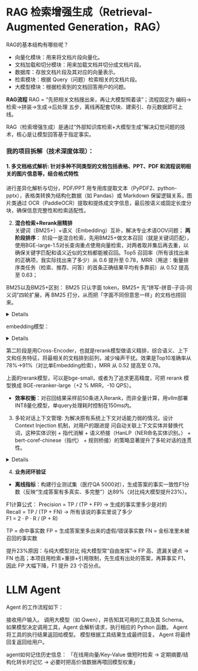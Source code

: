 # RAG 检索增强生成（Retrieval-Augmented Generation，RAG）
RAG的基本结构有哪些呢？
- 向量化模块：用来将文档片段向量化。
- 文档加载和切分模块：用来加载文档并切分成文档片段。
- 数据库：存放文档片段及其对应的向量表示。
- 检索模块：根据 Query（问题）检索相关的文档片段。
- 大模型模块：根据检索到的文档回答用户的问题。

**RAG流程**
RAG = “先把相关文档搜出来，再让大模型照着读”；流程固定为 编码→检索→拼装→生成→后处理 五步，离线再配套切块、建索引、存元数据即可上线。

RAG（检索增强生成）是通过“外部知识库检索+大模型生成”解决幻觉问题的技术，核心是让模型回答基于指定事实。  

### 我的项目拆解（技术深度体现）：  
#### 1. 多文档格式解析: 针对多种不同类型的文档包括表格、PPT、PDF 和流程说明相关的图片信息等，结合格式特性 
进行差异化解析与切分，PDF/PPT 用专用库提取文本（PyPDF2、python-pptx），表格类转换为结构化数据（如 
Pandas）或 Markdown 保留逻辑关系，图片类通过 OCR（PaddleOCR）提取和提炼成文字信息，最后按语义或固定长度分块，确保信息完整性和检索适配性。 


2. **混合检索+Rerank层精排**   
关键词（BM25+）+语义（Embedding）互补，解决专业术语OOV问题；
**两阶段排序**：
阶段一是混合检索，先用BM25+做文本召回（就是关键词匹配），使用BGE-large-1.5对长查询重点使用向量检索，对两者取并集后再去重，以确保关键字匹配和语义近似的文档都能被召回。Top5 
召回率（所有该找出来的正确项，我实际找出来了多少）从 0.6 提升至 0.78，MRR（用途：衡量排序类任务（检索、推荐、问答）的首条正确结果平均有多靠前）从 0.52 提高至 0.63；

BM25以及BM25+区别：
BM25 只认字面 token，BM25+ 先“拼写-拼音-子词-同义词”四轮扩展，再 BM25 打分，从而把「字面不同但意思一样」的文档也捞回来。
<details><summary>Details</summary>
<p>

| 维度      | 经典 BM25    | BM25+                 |
| ------- | ---------- | --------------------- |
| 输入单元    | 精确分词 token | token + 子词 + 拼音 + 同义词 |
| OOV 专业词 | 查无此词 → 0 分 | 拼音/子词仍能命中             |
| 同义表达    | 必须关键词相同    | 同义词词典自动归一             |
| 实现成本    | 零，开箱即用     | 轻量预处理 < 5 ms          |
| 召回效果    | 易漏同义/拼写变体  | 同义/拼写/缩写全覆盖           |

BM25+ 不是改公式，而是给 BM25 前加一层“泛化 token”生成器，让它在关键词通道里就能初步解决同义和 OOV 问题，再与向量路并集互补。

```python
pip install rank-bm25 hanlp jieba pypinyin
import jieba, pypinyin, json, hanlp
from rank_bm25 import BM25Okapi
from pypinyin import lazy_pinyin
from typing import List

# 1. 同义词典（金融示例）
synonym = {
    "信用卡": ["贷记卡", "credit card"],
    "逾期": ["违约", "欠款未还"]
}

# 2. 预处理：子词 + 拼音 + 同义词
def expand(text: str) -> str:
    # 同义词替换
    for k, v in synonym.items():
        for w in v:
            text = text.replace(w, k)
    # 拼音（首字母）
    py = "".join(lazy_pinyin(text, style=pypinyin.FIRST_LETTER))
    # 子词（2-gram）
    tokens = list(jieba.cut(text))
    sub_words = ["".join(tokens[i:i+2]) for i in range(len(tokens)-1)]
    return tokens + sub_words + list(py)   # 三路融合

# 3. 建库（假设已清洗）
docs = ["信用卡逾期后利息如何计算",
        "贷记卡违约金收费标准",
        "信用卡最低还款额说明"]
corpus = [expand(d) for d in docs]
bm25 = BM25Okapi(corpus)

# 4. 查询
query = "credit card 违约利息"
query_tokens = expand(query)
scores = bm25.get_scores(query_tokens)
topk = sorted(enumerate(scores), key=lambda x: x[1], reverse=True)[:5]
print("BM25+ Top5:", [(docs[i], s) for i, s in topk])

``` 

</p>
</details> 


embedding模型：
<details><summary>Details</summary>
<p>

**Embedding层优化**  
- **模型选型**：轻量级通用句向量模型：BERT-base（通用语义）与Sentence-BERT（句向量专项），**多语言MiniLM-L6-v2**（量化后仅80MB），在业务数据集上召回率提升12%（余弦相似度阈值0.75→0.82）。  long-context 模型：**BGE-large-1.5**、Conan-embedding-v2

- **工程优化**：通过FAISS的IVF_HNSW索引将检索延迟从500ms压至80ms，支持100万级文档库（分块策略：按标点+滑动窗口100字符，重叠20字符避免语义割裂）。  

</p>
</details> 

第二阶段是用Cross-Encoder，也就是rerank模型做语义精排，综合语义、上下文和任务特征，将最相关的文档排到前列，减少噪声干扰。效果是Top10准确率从78%→91%（对比单Embedding检索），MRR 从 0.52 提高至 0.78。  

上面的rerank模型，可以是bge-small，或者为了追求更高精度，可把 rerank 模型换成 BGE-reranker-large（+2 % MRR，-10 QPS）。

- **效率权衡**：对召回结果采样前50条进入Rerank，而非全量计算，用vllm部署INT8量化模型，单query处理耗时控制在150ms内。  

3. 多轮对话上下文管理: 为解决原有系统上下文对话能力弱的情况，设计 Context Injection 机制，对用户的跟进提 问自动关联上下文实体并替换代词，这种实体识别 + 指代消解 + 语义桥接（HanLP（NER命名实体识别。） + bert-coref-chinese（指代） + 规则桥接）的策略显著提升了多轮对话的连贯性。 

<details><summary>Details</summary>
<p>

```python
#NER
pip install hanlp
import hanlp
hanlp_ner = hanlp.load(hanlp.pretrained.ner.MSRA_NER_BERT_BASE_ZH)
spans = hanlp_ner("我想查下我的信用卡账单")   # [{'text':'信用卡','type':'PROD'}]
中文 13 类实体（人名/机构/产品/金额/日期等），F1≈94%，GPU 下 5 ms。

#指代消解
pip install coref-hoi==1.0   # 已打包模型
from coref_hoi import pipeline
coref = pipeline("zh-coref-bert-base")
clusters = coref("我的信用卡逾期了，它还能用吗？")   # 返回 [[(0,3),(7,8)]]  # 信用卡-它
单句 10 ms；若置信度 < 0.6 自动回退“最近实体”规则，防止误链。

#语义桥接（替换/补全）
纯规则 + 依存检查，不跑模型：

- 用 HanLP 依存句法判断主语/宾语空缺；
- 按「实体池权重 = 出现次数 + 时间衰减」选 Top1 实体；
- 原地字符串替换或句首插入，生成新 query。

``` 
</p>
</details> 


4. **业务闭环验证**  
- **离线指标**：构建行业测试集（医疗QA 5000对），生成答案的事实一致性F1分数（反映“生成答案有多真实、多完整”）达89%（对比纯大模型提升23%）。   

F1计算公式：
Precision = TP / (TP + FP)   → 生成的事实里多少是对的  
Recall    = TP / (TP + FN)   → 所有该说的事实里说了多少  
F1        = 2 · P · R / (P + R)

TP = 命中事实数
FP = 生成答案里多出来的虚假/错误事实数
FN = 金标准里未被召回的事实数

提升23%原因：与纯大模型对比
纯大模型常“自由发挥”→ FP 高、遗漏关键点 → FN 也高；本项目用检索+重排+引用限制，先生成有出处的答案，再算事实 F1，因此 FP 大幅下降，F1 提升 23 个百分点。


# LLM Agent
Agent 的工作流程如下：

接收用户输入。
调用大模型（如 Qwen），并告知其可用的工具及其 Schema。
如果模型决定调用工具，Agent 会解析请求，执行相应的 Python 函数。
Agent 将工具的执行结果返回给模型。
模型根据工具结果生成最终回复。
Agent 将最终回复返回给用户。

agent如何记住历史信息：
「在线用向量/Key-Value 做短时检索 → 定期摘要/结构化转长时记忆 → 必要时把高价值数据再喂回模型权重」